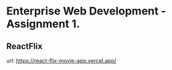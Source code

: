 # Enterprise Web Development - Assignment 1.

## ReactFlix

url: https://react-flix-movie-app.vercel.app/
